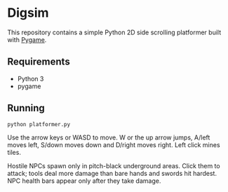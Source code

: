 # Digsim

This repository contains a simple Python 2D side scrolling platformer built with [Pygame](https://www.pygame.org/).

## Requirements
- Python 3
- pygame

## Running
```
python platformer.py
```

Use the arrow keys or WASD to move. W or the up arrow jumps, A/left moves left,
S/down moves down and D/right moves right. Left click mines tiles.

Hostile NPCs spawn only in pitch-black underground areas. Click them to attack;
tools deal more damage than bare hands and swords hit hardest. NPC health bars
appear only after they take damage.
